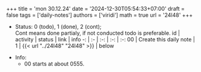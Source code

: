 +++
title = 'mon 30.12.24'
date = '2024-12-30T05:54:33+07:00'
draft = false
tags = ['daily-notes']
authors = ['viridi']
math = true
url = '24l48'
+++
<!--more-->

+ Status: 0 (todo), 1 (done), 2 (cont); \
  Cont means done partialy, if not conducted todo is preferable.
id | activity | status | link | info
-: | :- | :-: | :-: | :-:
00 | Create this daily note    | 1 | {{< url "../24l48" "24l48" >}} | below
- Info:
  + 00 starts at about 0555.
